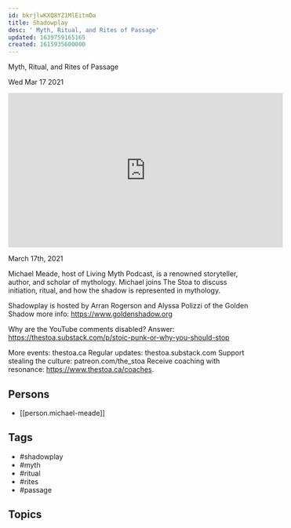 ```yaml
---
id: bkrjlwKXQ8YZ1MlEitmDa
title: Shadowplay
desc: ' Myth, Ritual, and Rites of Passage'
updated: 1639759165165
created: 1615935600000
---
```



 Myth, Ritual, and Rites of Passage

Wed Mar 17 2021

<iframe width="560" height="315" src="https://www.youtube.com/embed/hZY3Z1sa41Y" title="Shadowplay: Myth, Ritual, and Rites of Passage w/ Michael Meade" frameborder="0" allow="accelerometer; autoplay; clipboard-write; encrypted-media; gyroscope; picture-in-picture" allowfullscreen ></iframe>

March 17th, 2021

Michael Meade, host of Living Myth Podcast, is a renowned storyteller, author, and scholar of mythology. Michael joins The Stoa to discuss initiation, ritual, and how the shadow is represented in mythology.

Shadowplay is hosted by Arran Rogerson and Alyssa Polizzi of the Golden Shadow more info: https://www.goldenshadow.org

Why are the YouTube comments disabled? Answer: https://thestoa.substack.com/p/stoic-punk-or-why-you-should-stop

More events: thestoa.ca
Regular updates: thestoa.substack.com
Support stealing the culture: patreon.com/the_stoa
Receive coaching with resonance: https://www.thestoa.ca/coaches.

## Persons

- [[person.michael-meade]]

## Tags

- #shadowplay
- #myth
- #ritual
- #rites
- #passage

## Topics



